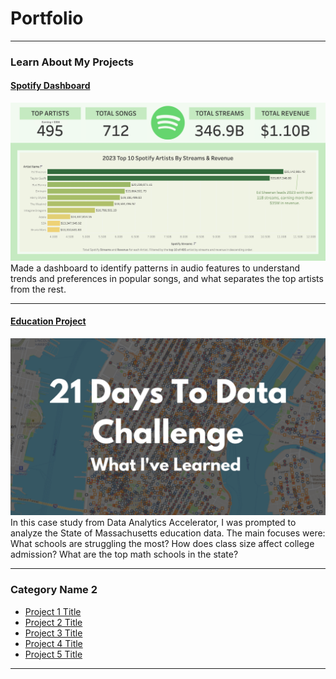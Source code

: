 # Portfolio

---

### Learn About My Projects

#### [Spotify Dashboard]([https://www.linkedin.com/pulse/what-i-learned-21-days-data-avery-smith](https://public.tableau.com/app/profile/akeem.mcneil/viz/SpotlightonSpotify/SpotifyDashboard?publish=yes))
[<img src="images/spotify_dashboard.png?raw=true"/>](https://www.linkedin.com/pulse/what-i-learned-21-days-data-avery-smith)
Made a dashboard to identify patterns in audio features
to understand trends and preferences in popular songs,
and what separates the top artists from the rest. 

---
#### [Education Project](https://www.linkedin.com/pulse/massachusetts-education-analysis-samantha-paul/)
[<img src="images/21 Days To Data Challenge What I've Learned Cover.png?raw=true"/>](https://www.linkedin.com/pulse/what-i-learned-21-days-data-avery-smith)
In this case study from Data Analytics Accelerator, I was prompted to analyze the State of Massachusetts education data. The main focuses were:
What schools are struggling the most?
How does class size affect college admission?
What are the top math schools in the state? 

---

### Category Name 2

- [Project 1 Title](http://example.com/)
- [Project 2 Title](http://example.com/)
- [Project 3 Title](http://example.com/)
- [Project 4 Title](http://example.com/)
- [Project 5 Title](http://example.com/)

---




